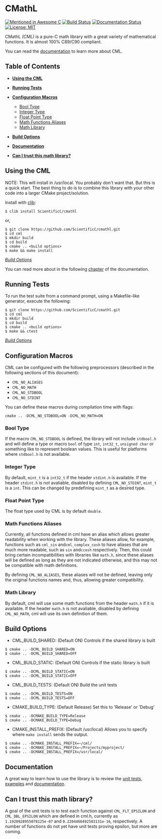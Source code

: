 # CMathL

[![Mentioned in Awesome C](https://awesome.re/mentioned-badge.svg)](https://github.com/aleksandar-todorovic/awesome-c#numerical)
[![Build Status](https://travis-ci.org/ScientificC/cmathl.svg?branch=master)](https://travis-ci.org/ScientificC/cmathl) [![Documentation Status](https://readthedocs.org/projects/cml/badge/?version=latest)](http://cml.readthedocs.io/en/latest/?badge=latest) [![License: MIT](https://img.shields.io/badge/License-MIT-blue.svg)](https://opensource.org/licenses/MIT)

CMathL _(CML)_ is a pure-C math library with a great variety of mathematical functions. It is almost 100% C89/C90 compliant.

You can read the [documentation](http://cml.readthedocs.io/) to learn more about CML.

## Table of Contents

-   [**Using the CML**](#using-the-cmathl)
-   [**Running Tests**](#running-tests)
-   [**Configuration Macros**](#configuration-macros)

    -   [Bool Type](#bool-type)
    -   [Integer Type](#integer-type)
    -   [Float Point Type](#float-point-type)
    -   [Math Functions Aliases](#math-functions-aliases)
    -   [Math Library](#math-library)

-   [**Build Options**](#build-options)
-   [**Documentation**](#documentation)
-   [**Can I trust this math library?**](#can-i-trust-this-math-library)

## Using the CML

NOTE: This will install in /usr/local. You probably don't want that. But this is a quick start. The best thing to do is to combine this library with your other code into a larger CMake project/solution.

Install with [clib](https://github.com/clibs/clib):

```shell
$ clib install ScientificC/cmathl
```

or,

```shell
$ git clone https://github.com/ScientificC/cmathl.git
$ cd cml
$ mkdir build
$ cd build
$ cmake .. <build options>
$ make && make install
```

[_Build Options_](#build-options)

You can read more about in the following [chapter](http://cml.readthedocs.io/en/latest/usage.html) of the documentation.

## Running Tests

To run the test suite from a command prompt, using a Makefile-like generator, execute the following:

```shell
$ git clone https://github.com/ScientificC/cmathl.git
$ cd cml
$ mkdir build
$ cd build
$ cmake .. <build options>
$ make && ctest
```

[_Build Options_](#build-options)

## Configuration Macros

CML can be configured with the following preprocessors (described in the following sections of this document):

-   `CML_NO_ALIASES`
-   `CML_NO_MATH`
-   `CML_NO_STDBOOL`
-   `CML_NO_STDINT`

You can define these macros during compilation time with flags:

    cmake .. -DCML_NO_STDBOOL=ON -DCML_NO_MATH=ON

### Bool Type

If the macro `CML_NO_STDBOOL` is defined, the library will not include `stdbool.h` and will define a type or macro `bool` of type `int`, `int32_t`, `unsigned char` or something like to represent boolean values. This is useful for platforms where `stdbool.h` is not available.

### Integer Type

By default, `mint_t` is a `int32_t` if the header `stdint.h` is available. If the header `stdint.h` is not avaliable, disabled by defining `CML_NO_STDINT`, `mint_t` is a `int`. This can be changed by predefining `mint_t` as a desired type.

### Float Point Type

The float type used by CML is by default `double`.

### Math Functions Aliases

Currently, all functions defined in cml have an alias which allows greater readability when working with the library. These aliases allow, for example, functions such as `cml_sin` and`cml_complex_cosh` to have aliases that are much more readable, such as `sin` and`ccosh` respectively. Then, this could bring certain incompatibilities with libraries like `math.h`, since these aliases will be defined as long as they are not indicated otherwise, and this may not be compatible with math definitions.

By defining `CML_NO_ALIASES`, these aliases will not be defined, leaving only the original functions names and, thus, allowing greater compatibility.

### Math Library

By default, cml will use some math functions from the header `math.h` if it is available. If the header `math.h` is not avaliable, disabled by defining `CML_NO_MATH`, cml will use its own definition of them.

## Build Options

-   CML_BUILD_SHARED: (Default ON) Controls if the shared library is built

```shell
$ cmake .. -DCML_BUILD_SHARED=ON
$ cmake .. -DCML_BUILD_SHARED=OFF
```

-   CML_BUILD_STATIC: (Default ON) Controls if the static library is built

```shell
$ cmake .. -DCML_BUILD_STATIC=ON
$ cmake .. -DCML_BUILD_STATIC=OFF
```

-   CML_BUILD_TESTS: (Default ON) Build the unit tests

```shell
$ cmake .. -DCML_BUILD_TESTS=ON
$ cmake .. -DCML_BUILD_TESTS=OFF
```

-   CMAKE_BUILD_TYPE: (Default Release) Set this to 'Release' or 'Debug'

```shell
$ cmake .. -DCMAKE_BUILD_TYPE=Release
$ cmake .. -DCMAKE_BUILD_TYPE=Debug
```

-   CMAKE_INSTALL_PREFIX: (Default /usr/local) Allows you to specify where `make install` sends the output.

```shell
$ cmake .. -DCMAKE_INSTALL_PREFIX=~/cml/
$ cmake .. -DCMAKE_INSTALL_PREFIX=~/Projects/myproject/
$ cmake .. -DCMAKE_INSTALL_PREFIX=/usr/local/
```

## Documentation

A great way to learn how to use the library is to review the [unit tests](./test/), [examples](./example) and [documentation](http://cml.readthedocs.io/).

## Can I trust this math library?

A goal of the unit tests is to test each function against `CML_FLT_EPSILON` and `CML_DBL_EPSILON` which are defined in cml.h, currently as `1.1920928955078125e-07` and `0.2204460492503131e-16`, respectively. A number of functions do not yet have unit tests proving epsilon, but more are coming.
